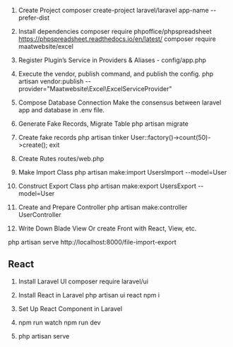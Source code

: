 1. Create Project
   composer create-project laravel/laravel app-name --prefer-dist

2. Install dependencies
   composer require phpoffice/phpspreadsheet https://phpspreadsheet.readthedocs.io/en/latest/
   composer require maatwebsite/excel

3. Register Plugin’s Service in Providers & Aliases - config/app.php

4. Execute the vendor, publish command, and publish the config.
   php artisan vendor:publish --provider="Maatwebsite\Excel\ExcelServiceProvider"

5. Compose Database Connection
   Make the consensus between laravel app and database in .env file.

6. Generate Fake Records, Migrate Table
   php artisan migrate

7. Create fake records
   php artisan tinker
   User::factory()->count(50)->create();
   exit
8. Create Rutes routes/web.php

9. Make Import Class
   php artisan make:import UsersImport --model=User

10. Construct Export Class
    php artisan make:export UsersExport --model=User

11. Create and Prepare Controller
    php artisan make:controller UserController

12. Write Down Blade View Or create Front with React, View, etc.

php artisan serve
http://localhost:8000/file-import-export

## React

1. Install Laravel UI
   composer require laravel/ui

2. Install React in Laravel
   php artisan ui react
   npm i

3. Set Up React Component in Laravel

4. npm run watch npm run dev

5. php artisan serve
